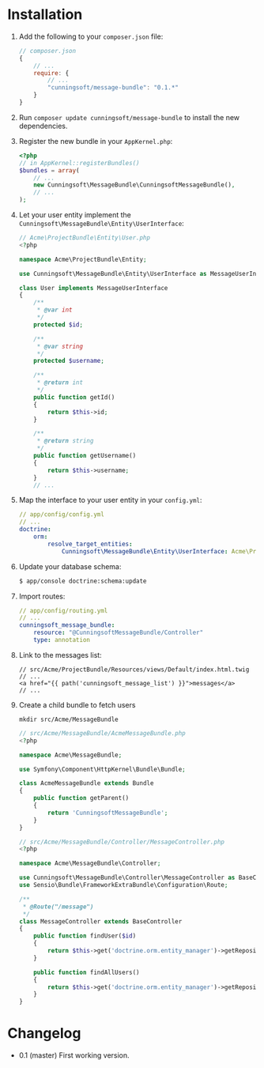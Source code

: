 Installation
============

1. Add the following to your `composer.json` file:

    ```js
    // composer.json
    {
        // ...
        require: {
            // ...
            "cunningsoft/message-bundle": "0.1.*"
        }
    }
    ```

2. Run `composer update cunningsoft/message-bundle` to install the new dependencies.

3. Register the new bundle in your `AppKernel.php`:

    ```php
    <?php
    // in AppKernel::registerBundles()
    $bundles = array(
        // ...
        new Cunningsoft\MessageBundle\CunningsoftMessageBundle(),
        // ...
    );
    ```

4. Let your user entity implement the `Cunningsoft\MessageBundle\Entity\UserInterface`:

    ```php
    // Acme\ProjectBundle\Entity\User.php
    <?php

    namespace Acme\ProjectBundle\Entity;

    use Cunningsoft\MessageBundle\Entity\UserInterface as MessageUserInterface;

    class User implements MessageUserInterface
    {
        /**
         * @var int
         */
        protected $id;

        /**
         * @var string
         */
        protected $username;

        /**
         * @return int
         */
        public function getId()
        {
            return $this->id;
        }

        /**
         * @return string
         */
        public function getUsername()
        {
            return $this->username;
        }
        // ...
    ```

5. Map the interface to your user entity in your `config.yml`:

    ```yaml
    // app/config/config.yml
    // ...
    doctrine:
        orm:
            resolve_target_entities:
                Cunningsoft\MessageBundle\Entity\UserInterface: Acme\ProjectBundle\Entity\User
    ```

6. Update your database schema:

    ```bash
    $ app/console doctrine:schema:update
    ```

7. Import routes:

    ```yaml
    // app/config/routing.yml
    // ...
    cunningsoft_message_bundle:
        resource: "@CunningsoftMessageBundle/Controller"
        type: annotation
    ```

8. Link to the messages list:

    ```twig
    // src/Acme/ProjectBundle/Resources/views/Default/index.html.twig
    // ...
    <a href="{{ path('cunningsoft_message_list') }}">messages</a>
    // ...
    ```

11. Create a child bundle to fetch users

    ```
    mkdir src/Acme/MessageBundle
    ```

    ```php
    // src/Acme/MessageBundle/AcmeMessageBundle.php
    <?php

    namespace Acme\MessageBundle;

    use Symfony\Component\HttpKernel\Bundle\Bundle;

    class AcmeMessageBundle extends Bundle
    {
        public function getParent()
        {
            return 'CunningsoftMessageBundle';
        }
    }
    ```

    ```php
    // src/Acme/MessageBundle/Controller/MessageController.php
    <?php

    namespace Acme\MessageBundle\Controller;

    use Cunningsoft\MessageBundle\Controller\MessageController as BaseController;
    use Sensio\Bundle\FrameworkExtraBundle\Configuration\Route;

    /**
     * @Route("/message")
     */
    class MessageController extends BaseController
    {
        public function findUser($id)
        {
            return $this->get('doctrine.orm.entity_manager')->getRepository('AcmeProjectBundle:User')->find($id);
        }

        public function findAllUsers()
        {
            return $this->get('doctrine.orm.entity_manager')->getRepository('AcmeProjectBundle:User')->findAll();
        }
    }
    ```

Changelog
=========

* 0.1 (master)
First working version.
